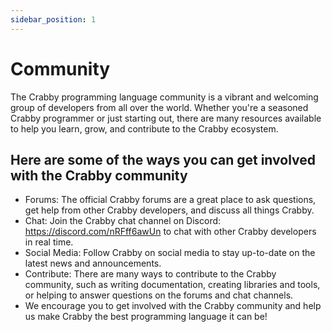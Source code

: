 ```yaml
---
sidebar_position: 1
---
```


# Community

The Crabby programming language community is a vibrant and welcoming group of developers from all over the world. Whether you're a seasoned Crabby programmer or just starting out, there are many resources available to help you learn, grow, and contribute to the Crabby ecosystem.

## Here are some of the ways you can get involved with the Crabby community

* Forums: The official Crabby forums are a great place to ask questions, get help from other Crabby developers, and discuss all things Crabby.
* Chat: Join the Crabby chat channel on Discord: <https://discord.com/nRFff6awUn> to chat with other Crabby developers in real time.
* Social Media: Follow Crabby on social media to stay up-to-date on the latest news and announcements.
* Contribute: There are many ways to contribute to the Crabby community, such as writing documentation, creating libraries and tools, or helping to answer questions on the forums and chat channels.
* We encourage you to get involved with the Crabby community and help us make Crabby the best programming language it can be!
